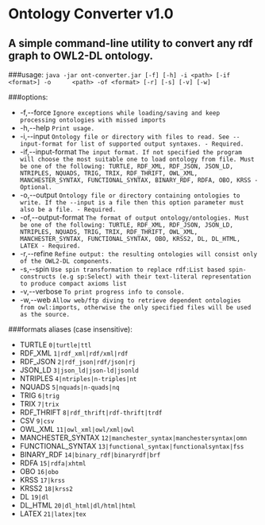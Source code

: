 # Ontology Converter v1.0

## A simple command-line utility to convert any rdf graph to OWL2-DL ontology.

###usage: `java -jar ont-converter.jar [-f] [-h] -i <path> [-if <format>] -o      <path> -of <format> [-r] [-s] [-v] [-w]`

###options:

 * -f,--force                     `Ignore exceptions while loading/saving and keep processing ontologies with missed imports`
 * -h,--help                      `Print usage.`
 * -i,--input <path>              `Ontology file or directory with files to read. See --input-format for list of supported output syntaxes. - Required.`
 * -if,--input-format <format>    `The input format. If not specified the program will choose the most suitable one to load ontology from file. Must be one of the following: TURTLE, RDF_XML, RDF_JSON, JSON_LD, NTRIPLES, NQUADS, TRIG, TRIX, RDF_THRIFT, OWL_XML, MANCHESTER_SYNTAX, FUNCTIONAL_SYNTAX, BINARY_RDF, RDFA, OBO, KRSS - Optional.`
 * -o,--output <path>             `Ontology file or directory containing ontologies to write. If the --input is a file then this option parameter must also be a file. - Required.`
 * -of,--output-format <format>   `The format of output ontology/ontologies. Must be one of the following: TURTLE, RDF_XML, RDF_JSON, JSON_LD, NTRIPLES, NQUADS, TRIG, TRIX, RDF_THRIFT, OWL_XML, MANCHESTER_SYNTAX, FUNCTIONAL_SYNTAX, OBO, KRSS2, DL, DL_HTML, LATEX - Required.`
 * -r,--refine                    `Refine output: the resulting ontologies will consist only of the OWL2-DL components.`
 * -s,--spin                      `Use spin transformation to replace rdf:List based spin-constructs (e.g sp:Select) with their text-literal representation to produce compact axioms list`
 * -v,--verbose                   `To print progress info to console.`
 * -w,--web                       `Allow web/ftp diving to retrieve dependent ontologies from owl:imports, otherwise the only specified files will be used as the source.`

                                
###formats aliases (case insensitive):
 * TURTLE              	`0|turtle|ttl`
 * RDF_XML             	`1|rdf_xml|rdf/xml|rdf`
 * RDF_JSON            	`2|rdf_json|rdf/json|rj`
 * JSON_LD             	`3|json_ld|json-ld|jsonld`
 * NTRIPLES            	`4|ntriples|n-triples|nt`
 * NQUADS              	`5|nquads|n-quads|nq`
 * TRIG                	`6|trig`
 * TRIX                	`7|trix`
 * RDF_THRIFT          	`8|rdf_thrift|rdf-thrift|trdf`
 * CSV                 	`9|csv`
 * OWL_XML             	`11|owl_xml|owl/xml|owl`
 * MANCHESTER_SYNTAX   	`12|manchester_syntax|manchestersyntax|omn`
 * FUNCTIONAL_SYNTAX   	`13|functional_syntax|functionalsyntax|fss`
 * BINARY_RDF          	`14|binary_rdf|binaryrdf|brf`
 * RDFA                	`15|rdfa|xhtml`
 * OBO                 	`16|obo`
 * KRSS                	`17|krss`
 * KRSS2               	`18|krss2`
 * DL                  	`19|dl`
 * DL_HTML             	`20|dl_html|dl/html|html`
 * LATEX               	`21|latex|tex`
 
